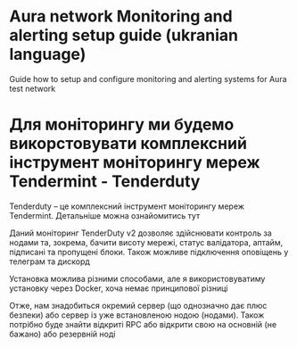 # Aura network Monitoring and alerting setup guide (ukranian language)
Guide how to setup and configure monitoring and alerting systems for Aura test network 
# Для моніторингу ми будемо викорстовувати комплексний інструмент моніторингу мереж Tendermint - Tenderduty
Tenderduty – це комплексний інструмент моніторингу мереж Tendermint. Детальніше можна ознайомитись тут

Даний моніторинг TenderDuty v2 дозволяє здійснювати контроль за нодами та, зокрема, бачити висоту мережі, статус валідатора, аптайм, підписані та пропущені блоки. Також можливе підключення оповіщень у телеграм та дискорд

Установка можлива різними способами, але я використовуватиму установку через Docker, хоча немає принципової різниці

Отже, нам знадобиться окремий сервер (що однозначно дає плюс безпеки) або сервер із уже встановленою нодою (нодами). Також потрібно буде знайти відкриті RPC або відкрити свою на основній (не бажано) або резервній ноді
